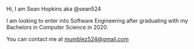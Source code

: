 Hi, I am Sean Hopkins aka @sean524

I am looking to enter into Software Engineering after graduating with my Bachelors in Computer Science in 2020.

You can contact me at mumblez524@gmail.com

